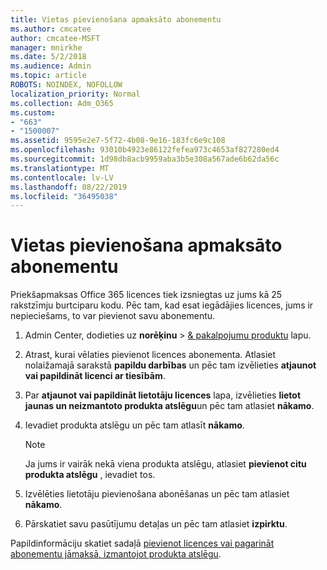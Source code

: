 ```yaml
---
title: Vietas pievienošana apmaksāto abonementu
ms.author: cmcatee
author: cmcatee-MSFT
manager: mnirkhe
ms.date: 5/2/2018
ms.audience: Admin
ms.topic: article
ROBOTS: NOINDEX, NOFOLLOW
localization_priority: Normal
ms.collection: Adm_O365
ms.custom:
- "663"
- "1500007"
ms.assetid: 9595e2e7-5f72-4b08-9e16-183fc6e9c108
ms.openlocfilehash: 93010b4923e86122fefea973c4653af827280ed4
ms.sourcegitcommit: 1d98db8acb9959aba3b5e308a567ade6b62da56c
ms.translationtype: MT
ms.contentlocale: lv-LV
ms.lasthandoff: 08/22/2019
ms.locfileid: "36495038"
---
```

# <a name="add-seats-to-a-prepaid-subscription"></a>Vietas pievienošana apmaksāto abonementu

Priekšapmaksas Office 365 licences tiek izsniegtas uz jums kā 25 rakstzīmju burtciparu kodu. Pēc tam, kad esat iegādājies licences, jums ir nepieciešams, to var pievienot savu abonementu. 

1. Admin Center, dodieties uz **norēķinu** > [& pakalpojumu produktu](https://go.microsoft.com/fwlink/p/?linkid=842054) lapu.

2. Atrast, kurai vēlaties pievienot licences abonementa. Atlasiet nolaižamajā sarakstā **papildu darbības** un pēc tam izvēlieties **atjaunot vai papildināt licenci ar tiesībām**.

3. Par **atjaunot vai papildināt lietotāju licences** lapa, izvēlieties **lietot jaunas un neizmantoto produkta atslēgu**un pēc tam atlasiet **nākamo**.

4. Ievadiet produkta atslēgu un pēc tam atlasīt **nākamo**.

    > [!NOTE]
    > Ja jums ir vairāk nekā viena produkta atslēgu, atlasiet **pievienot citu produkta atslēgu** , ievadiet tos.

5. Izvēlēties lietotāju pievienošana abonēšanas un pēc tam atlasiet **nākamo**.

6. Pārskatiet savu pasūtījumu detaļas un pēc tam atlasiet **izpirktu**.

Papildinformāciju skatiet sadaļā [pievienot licences vai pagarināt abonementu jāmaksā, izmantojot produkta atslēgu](https://docs.microsoft.com/office365/admin/misc/add-licenses-using-product-key).
